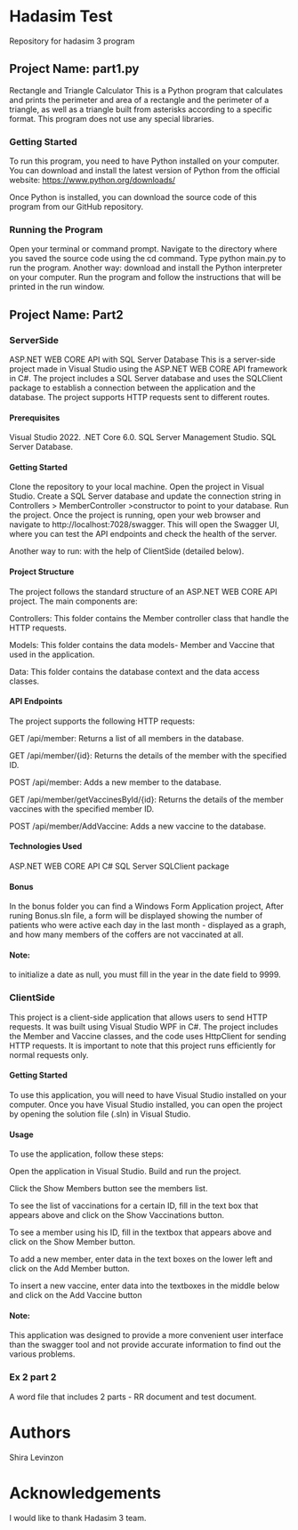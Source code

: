 # Hadasim Test
Repository for hadasim 3 program
## Project Name: part1.py
Rectangle and Triangle Calculator
This is a Python program that calculates and prints the perimeter and area of a rectangle and the perimeter of a triangle, as well as a triangle built from asterisks according to a specific format. This program does not use any special libraries.

### Getting Started
To run this program, you need to have Python installed on your computer. You can download and install the latest version of Python from the official website: https://www.python.org/downloads/

Once Python is installed, you can download the source code of this program from our GitHub repository.

### Running the Program
Open your terminal or command prompt. Navigate to the directory where you saved the source code using the cd command. Type python main.py to run the program.
Another way: download and install the Python interpreter on your computer.
Run the program and follow the instructions that will be printed in the run window.

## Project Name: Part2

### ServerSide 
ASP.NET WEB CORE API with SQL Server Database
This is a server-side project made in Visual Studio using the ASP.NET WEB CORE API framework in C#. The project includes a SQL Server database and uses the SQLClient package to establish a connection between the application and the database. The project supports HTTP requests sent to different routes.

#### Prerequisites
Visual Studio 2022.
.NET Core 6.0.
SQL Server Management Studio.
SQL Server Database.
#### Getting Started
Clone the repository to your local machine.
Open the project in Visual Studio.
Create a SQL Server database and update the connection string in Controllers > MemberController >constructor to point to your database.
Run the project.
Once the project is running, open your web browser and navigate to http://localhost:7028/swagger. This will open the Swagger UI, where you can test the API endpoints and check the health of the server.

Another way to run: with the help of ClientSide (detailed below).

#### Project Structure
The project follows the standard structure of an ASP.NET WEB CORE API project. The main components are:

Controllers: This folder contains the Member controller class that handle the HTTP requests.

Models: This folder contains the data models- Member and Vaccine that used in the application.

Data: This folder contains the database context and the data access classes.

#### API Endpoints
The project supports the following HTTP requests:

GET /api/member: Returns a list of all members in the database.

GET /api/member/{id}: Returns the details of the member with the specified ID.

POST /api/member: Adds a new member to the database.

GET /api/member/getVaccinesById/{id}: Returns the details of the member vaccines with the specified member ID.

POST /api/member/AddVaccine: Adds a new vaccine to the database.


#### Technologies Used
ASP.NET WEB CORE API
C#
SQL Server
SQLClient package

#### Bonus
In the bonus folder you can find a Windows Form Application project,
After runing Bonus.sln file, a form will be displayed showing the number of patients who were active each day in the last month - displayed as a graph, and how many members of the coffers are not vaccinated at all.

#### Note:
to initialize a date as null, you must fill in the year in the date field to 9999.

### ClientSide
This project is a client-side application that allows users to send HTTP requests. It was built using Visual Studio WPF in C#. The project includes the Member and Vaccine classes, and the code uses HttpClient for sending HTTP requests. It is important to note that this project runs efficiently for normal requests only.

#### Getting Started
To use this application, you will need to have Visual Studio installed on your computer. Once you have Visual Studio installed, you can open the project by opening the solution file (.sln) in Visual Studio.

#### Usage
To use the application, follow these steps:

Open the application in Visual Studio.
Build and run the project.

Click the Show Members button see the members list.

To see the list of vaccinations for a certain ID, fill in the text box that appears above and click on the Show Vaccinations button.

To see a member using his ID, fill in the textbox that appears above and click on the Show Member button.

To add a new member, enter data in the text boxes on the lower left and click on the Add Member button.

To insert a new vaccine, enter data into the textboxes in the middle below and click on the Add Vaccine button

#### Note: 
This application was designed to provide a more convenient user interface than the swagger tool and not provide accurate information to find out the various problems.

### Ex 2 part 2
A word file that includes 2 parts - RR document and test document.




# Authors
Shira Levinzon
# Acknowledgements
I would like to thank Hadasim 3 team.
